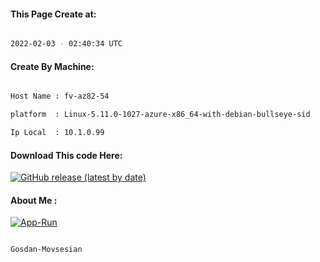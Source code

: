 
   
#### This Page Create at:

```bash

2022-02-03 - 02:40:34 UTC

```

#### Create By Machine:

```bash

Host Name : fv-az82-54

platform  : Linux-5.11.0-1027-azure-x86_64-with-debian-bullseye-sid

Ip Local  : 10.1.0.99

```
#### Download This code Here:

[![GitHub release (latest by date)](https://img.shields.io/github/v/release/Gosdan-Movsesian/Gosdan?style=for-the-badge&label=Download)](https://github.com/Gosdan-Movsesian/Gosdan/releases) 

</p> 

#### About Me :

[![App-Run](https://github.com/Gosdan-Movsesian/Gosdan/actions/workflows/App-Run.yml/badge.svg)](https://github.com/Gosdan-Movsesian/Gosdan/actions/workflows/App-Run.yml)

```bash

Gosdan-Movsesian

```

